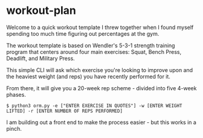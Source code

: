 # workout-plan

Welcome to a quick workout template I threw together when I found myself spending too much time figuring out percentages at the gym.

The workout template is based on Wendler's 5-3-1 strength training program that centers around four main exercises: Squat, Bench Press, Deadlift, and Military Press.

This simple CLI will ask which exercise you're looking to improve upon and the heaviest weight (and reps) you have recently performed for it.

From there, it will give you a 20-week rep scheme - divided into five 4-week phases.

```terminal
$ python3 orm.py -e ["ENTER EXERCISE IN QUOTES"] -w [ENTER WEIGHT LIFTED] -r [ENTER NUMBER OF REPS PERFORMED]
```

I am building out a front end to make the process easier - but this works in a pinch.